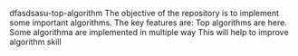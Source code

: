 dfasdsasu-top-algorithm
The objective of the repository is to implement some important algorithms. 
The key features are:
Top algorithms are here.
Some algorithma are implemented in multiple way
This will help to improve algorithm skill
